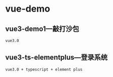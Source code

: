 # vue-demo

## vue3-demo1—敲打沙包

```
vue3.0
```



## vue3-ts-elementplus—登录系统

```
vue3.0 + typescript + element plus
```

